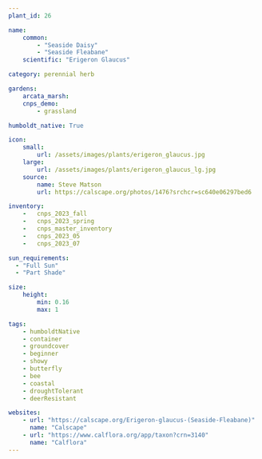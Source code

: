 ```yaml
---
plant_id: 26

name: 
    common: 
        - "Seaside Daisy"  
        - "Seaside Fleabane"
    scientific: "Erigeron Glaucus" 

category: perennial herb

gardens: 
    arcata_marsh: 
    cnps_demo:
        - grassland

humboldt_native: True

icon: 
    small: 
        url: /assets/images/plants/erigeron_glaucus.jpg 
    large: 
        url: /assets/images/plants/erigeron_glaucus_lg.jpg 
    source: 
        name: Steve Matson 
        url: https://calscape.org/photos/1476?srchcr=sc640e06297bed6 

inventory: 
    -   cnps_2023_fall
    -   cnps_2023_spring
    -   cnps_master_inventory
    -   cnps_2023_05 
    -   cnps_2023_07 

sun_requirements:
  - "Full Sun"
  - "Part Shade"

size:
    height: 
        min: 0.16
        max: 1

tags: 
    - humboldtNative
    - container
    - groundcover
    - beginner
    - showy
    - butterfly
    - bee
    - coastal
    - droughtTolerant
    - deerResistant

websites:
    - url: "https://calscape.org/Erigeron-glaucus-(Seaside-Fleabane)"
      name: "Calscape"
    - url: "https://www.calflora.org/app/taxon?crn=3140" 
      name: "Calflora"
---
```


